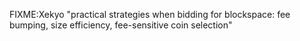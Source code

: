 <!--
  300 to 1000 words
  put title in main newsletter
  put links in this file
  for any subheads use h3 (i.e., ###)
  illustrations welcome (max width 800px)
  if uncertain about anything, just do what seems best and harding will edit
-->
FIXME:Xekyo "practical strategies when bidding for blockspace: fee
bumping, size efficiency, fee-sensitive coin selection"

